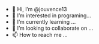 - 👋 Hi, I’m @jouvence13
- 👀 I’m interested in  programing...
- 🌱 I’m currently learning ...
- 💞️ I’m looking to collaborate on ...
- 📫 How to reach me ...

<!---
jouvence13/jouvence13 is a ✨ special ✨ repository because its `README.md` (this file) appears on your GitHub profile.
You can click the Preview link to take a look at your changes.
--->
